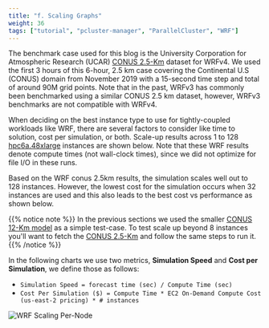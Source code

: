 ```yaml
---
title: "f. Scaling Graphs"
weight: 36
tags: ["tutorial", "pcluster-manager", "ParallelCluster", "WRF"]
---
```


The benchmark case used for this blog is the University Corporation for Atmospheric Research (UCAR) [CONUS 2.5-Km](https://www2.mmm.ucar.edu/wrf/users/benchmark/benchdata_v422.html) dataset for WRFv4. We used the first 3 hours of this 6-hour, 2.5 km case covering the Continental U.S (CONUS) domain from November 2019 with a 15-second time step and total of around 90M grid points. Note that in the past, WRFv3 has commonly been benchmarked using a similar CONUS 2.5 km dataset, however, WRFv3 benchmarks are not compatible with WRFv4.

When deciding on the best instance type to use for tightly-coupled workloads like WRF, there are several factors to consider like time to solution, cost per simulation, or both. Scale-up results across 1 to 128 [hpc6a.48xlarge](https://aws.amazon.com/ec2/instance-types/hpc6/) instances are shown below. Note that these WRF results denote compute times (not wall-clock times), since we did not optimize for file I/O in these runs.

Based on the WRF conus 2.5km results, the simulation scales well out to 128 instances. However, the lowest cost for the simulation occurs when 32 instances are used and this also leads to the best cost vs performance as shown below.

{{% notice note %}}
In the previous sections we used the smaller [CONUS 12-Km model](/03-wrf/02-conus-12km.html) as a simple test-case. To test scale up beyond 8 instances you'll want to fetch the [CONUS 2.5-Km](https://www2.mmm.ucar.edu/wrf/users/benchmark/benchdata_v422.html) and follow the same steps to run it.
{{% /notice %}}

In the following charts we use two metrics, **Simulation Speed** and **Cost per Simulation**, we define those as follows:

* `Simulation Speed = forecast time (sec) / Compute Time (sec)`
* `Cost Per Simulation ($) = Compute Time * EC2 On-Demand Compute Cost (us-east-2 pricing) * # instances`

![WRF Scaling Per-Node](/images/wrf/performance.png)